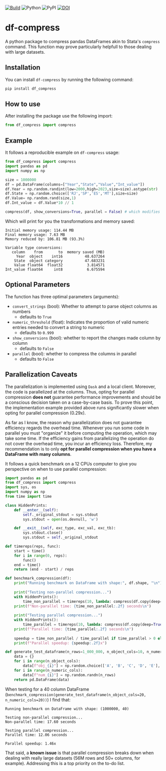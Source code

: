 [![Build](https://github.com/phchavesmaia/df-compress/actions/workflows/main.yaml/badge.svg)](https://github.com/phchavesmaia/df-compress/actions/workflows/main.yaml) 
![Python](https://img.shields.io/badge/python-3.13-blue.svg)
![PyPI](https://img.shields.io/pypi/v/df-compress?label=pypi%20package)
[![DOI](https://zenodo.org/badge/960013907.svg)](https://doi.org/10.5281/zenodo.15148480)

# df-compress
A python package to compress pandas DataFrames akin to Stata's `compress` command. This function may prove particularly helpfull to those dealing with large datasets.

## Installation
You can install `df-compress` by running the following command:
```python
pip install df_compress
```

## How to use
After installing the package use the following import: 
```python
from df_compress import compress
```

## Example
It follows a reproducible example on `df-compress` usage:
```python
from df_compress import compress
import pandas as pd
import numpy as np

size = 1000000
df = pd.DataFrame(columns=["Year","State","Value","Int_value"])
df.Year = np.random.randint(low=2000,high=2023,size=size).astype(str)
df.State = np.random.choice(['RJ','SP','ES','MT'],size=size)
df.Value= np.random.rand(size,1)
df.Int_value = df.Value*10 // 1

compress(df, show_conversions=True, parallel = False) # which modifies the original DataFrame without needing to reassign it
```
Which will print for you the transformations and memory saved:
```
Initial memory usage: 114.44 MB
Final memory usage: 7.63 MB
Memory reduced by: 106.81 MB (93.3%)

Variable type conversions:
   column    from       to  memory saved (MB)
     Year  object    int16          48.637264
    State  object category          47.683231
    Value float64  float32           3.814571
Int_value float64     int8           6.675594
```

## Optional Parameters
The function has three optimal parameters (arguments):
  - `convert_strings` (bool): Whether to attempt to parse object columns as numbers
    - defaults to `True`
  - `numeric_threshold` (float): Indicates the proportion of valid numeric entries needed to convert a string to numeric
    - defaults to `0.999`   
  - `show_conversions` (bool): whether to report the changes made column by column
    - defaults to `False`
  - `parallel` (bool): whether to compress the columns in parallel
    - defaults to `False`

## Parallelization Caveats
The parallelization is implemented using `Dask` and a local client. Moreover, the code is parallelized at the columns. Thus, opting for parallel compression **does not** guarantee performance improvements and should be a conscious decision taken on a case-by-case basis. To prove this point, the implementation example provided above runs significantly slower when opting for parallel compression (0.29x).

As far as I know, the reason why parallelization does not guarantee efficiency regards the overhead time. Whenever you run some code in parallel you must "organize" it before computing the operation, which may take some time. If the efficiency gains from parallelizing the operation do not cover the overhead time, you incur an efficiency loss. Therefore, my recommendation is to only **opt for parallel compression when you have a DataFrame with many columns**.

It follows a quick benchmark on a 12 CPUs computer to give you perspective on when to use parallel compression:
```python
import pandas as pd
from df_compress import compress
import sys, os
import numpy as np
from time import time

class HiddenPrints:
    def __enter__(self):
        self._original_stdout = sys.stdout
        sys.stdout = open(os.devnull, 'w')

    def __exit__(self, exc_type, exc_val, exc_tb):
        sys.stdout.close()
        sys.stdout = self._original_stdout

def timereps(reps, func):
    start = time()
    for i in range(0, reps):
        func()
    end = time()
    return (end - start) / reps

def benchmark_compression(df):
    print("Running benchmark on DataFrame with shape:", df.shape, "\n")
    
    print("Testing non-parallel compression...")
    with HiddenPrints():
        time_non_parallel = timereps(10, lambda: compress(df.copy(deep=True), parallel=False, show_conversions=False))
    print(f"Non-parallel time: {time_non_parallel:.2f} seconds\n")
    
    print("Testing parallel compression...")
    with HiddenPrints():
        time_parallel = timereps(10, lambda: compress(df.copy(deep=True), parallel=True, show_conversions=False))
    print(f"Parallel time: {time_parallel:.2f} seconds\n")
    
    speedup = time_non_parallel / time_parallel if time_parallel > 0 else float('inf')
    print(f"Parallel speedup: {speedup:.2f}x")

def generate_test_dataframe(n_rows=1_000_000, n_object_cols=10, n_numeric_cols=10):
    data = {}
    for i in range(n_object_cols):
        data[f"obj_{i}"] = np.random.choice(['A', 'B', 'C', 'D', 'E'], size=n_rows)
    for i in range(n_numeric_cols):
        data[f"num_{i}"] = np.random.randn(n_rows)
    return pd.DataFrame(data)
```
When testing for a 40 column DataFrame (`benchmark_compression(generate_test_dataframe(n_object_cols=20, n_numeric_cols=20))`) I find that:
```
Running benchmark on DataFrame with shape: (1000000, 40) 

Testing non-parallel compression...
Non-parallel time: 17.60 seconds

Testing parallel compression...
Parallel time: 12.06 seconds

Parallel speedup: 1.46x
```
That said, a **known issue** is that parallel compression breaks down when dealing with really large datasets (56M rows and 50+ columns, for example). Addressing this is a top priority on the to-do list.
